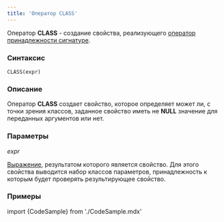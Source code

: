 ```yaml
---
title: 'Оператор CLASS'
---
```


Оператор **CLASS** - создание свойства, реализующего [оператор принадлежности сигнатуре](Property_signature_CLASS_.md).

### Синтаксис

    CLASS(expr) 

### Описание

Оператор **CLASS** создает свойство, которое определяет может ли, с точки зрения классов, заданное свойство иметь не **NULL** значение для переданных аргументов или нет.

### Параметры

*expr*

[Выражение](Expression.md), результатом которого является свойство. Для этого свойства выводится набор классов параметров, принадлежность к которым будет проверять результирующее свойство. 

### Примеры


import {CodeSample} from './CodeSample.mdx'

<CodeSample url="https://ru-documentation.lsfusion.org/sample?file=OperatorPropertySample&block=class"/>

